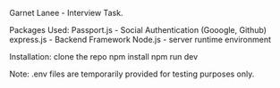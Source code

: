 Garnet Lanee - Interview Task.

Packages Used: 
  Passport.js - Social Authentication (Gooogle, Github)
  express.js - Backend Framework
  Node.js - server runtime environment

Installation: 
  clone the repo
  npm install
  npm run dev

Note: .env files are temporarily provided for testing purposes only.
